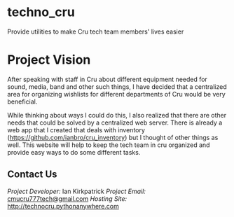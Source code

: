 # techno_cru
Provide utilities to make Cru tech team members' lives easier

# Project Vision
After speaking with staff in Cru about different equipment needed for sound,
media, band and other such things, I have decided that a centralized area for
organizing wishlists for different departments of Cru would be very beneficial.

While thinking about ways I could do this, I also realized that there are other
needs that could be solved by a centralized web server. There is already a web
app that I created that deals with inventory (https://github.com/ianbro/cru_inventory)
but I thought of other things as well. This website will help to keep the tech
team in cru organized and provide easy ways to do some different tasks.

## Contact Us
*Project Developer:* Ian Kirkpatrick
*Project Email:* cmucru777tech@gmail.com
*Hosting Site:* http://technocru.pythonanywhere.com
